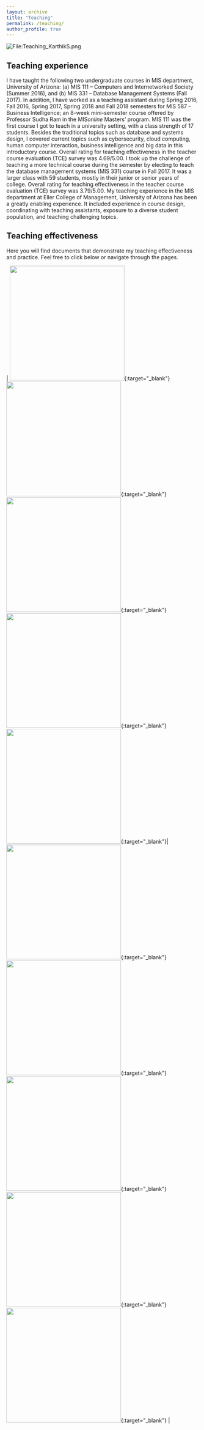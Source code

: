 ```yaml
---
layout: archive
title: "Teaching"
permalink: /teaching/
author_profile: true
---
```


<div class="wp-caption aligncenter" style="width: 775px">
  <p>
    <img class="aligncenter" src="http://karanalytics.com/images/Teaching4.png" alt="File:Teaching_KarthikS.png"/>
  </p>
</div>

## Teaching experience

I have taught the following two undergraduate courses in MIS department, University of Arizona: (a) MIS 111 – Computers and Internetworked Society (Summer 2016), and (b) MIS 331 – Database Management Systems (Fall 2017). In addition, I have worked as a teaching assistant during Spring 2016, Fall 2016, Spring 2017, Spring 2018 and Fall 2018 semesters for MIS 587 – Business Intelligence; an 8-week mini-semester course offered by Professor Sudha Ram in the MIS*online* Masters’ program. MIS 111 was the first course I got to teach in a university setting, with a class strength of 17 students. Besides the traditional topics such as database and systems design, I covered current topics such as cybersecurity, cloud computing, human computer interaction, business intelligence and big data in this introductory course. Overall rating for teaching effectiveness in the teacher course evaluation (TCE) survey was 4.69/5.00. I took up the challenge of teaching a more technical course during the semester by electing to teach the database management systems (MIS 331) course in Fall 2017. It was a larger class with 59 students, mostly in their junior or senior years of college. Overall rating for teaching effectiveness in the teacher course evaluation (TCE) survey was 3.79/5.00. My teaching experience in the MIS department at Eller College of Management, University of Arizona has been a greatly enabling experience. It included experience in course design, coordinating with teaching assistants, exposure to a diverse student population, and teaching challenging topics.

## Teaching effectiveness

Here you will find documents that demonstrate my teaching effectiveness and practice. Feel free to click below or navigate through the pages.

  | [<img src="http://karanalytics.com/images/buttons/lasalle.png" style="width: 300px">](http://karanalytics.com/files/LaSalle.pdf){:target="_blank"} [<img src="http://karanalytics.com/images/buttons/samplevideo.png" style="width: 300px">](https://youtu.be/IV-Fsuq-23Y){:target="_blank"} [<img src="http://karanalytics.com/images/buttons/letterZhipeng.png" style="width: 300px">](http://karanalytics.com/files/peerobservation.pdf){:target="_blank"} [<img src="http://karanalytics.com/images/buttons/sample_assignment.png" style="width: 300px">](http://karanalytics.com/files/Sample_assignment.pdf){:target="_blank"} [<img src="http://karanalytics.com/images/buttons/assignmentfeedback.png" style="width: 300px">](http://karanalytics.com/files/Sample_assignmentfeedback.pdf){:target="_blank"}|[<img src="http://karanalytics.com/images/buttons/teachingrubric.png" style="width: 300px">](http://karanalytics.com/files/Sample_assessmentrubric.pdf){:target="_blank"} [<img src="http://karanalytics.com/images/buttons/syllabus.png" style="width: 300px">](http://karanalytics.com/files/Sample_syllabus.pdf){:target="_blank"}  [<img src="http://karanalytics.com/images/buttons/lessonplan.png" style="width: 300px">](http://karanalytics.com/files/Sample_lessonplan.pdf){:target="_blank"} [<img src="http://karanalytics.com/images/buttons/tcemis111.png" style="width: 300px">](http://karanalytics.com/files/MIS111_feedback.pdf){:target="_blank"}  [<img src="http://karanalytics.com/images/buttons/tcemis331.png" style="width: 300px">](http://karanalytics.com/files/MIS331_feedback.pdf){:target="_blank"} |
